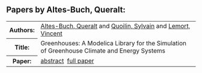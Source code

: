 <h2>Papers by Altes-Buch, Queralt:</h2>
<!-- Begin papers -->
<table>
<tr><th>Authors:</th><td>
<a href="../authors/author_004.html">Altes-Buch, Queralt</a> and 
<a href="../authors/author_193.html">Quoilin, Sylvain</a> and 
<a href="../authors/author_145.html">Lemort, Vincent</a>
</td></tr>
<tr><th>Title:  </th><td>Greenhouses: A Modelica Library for the Simulation of Greenhouse Climate and Energy Systems</td></tr>
<tr><th>Paper:  </th><td><a href="../abstracts/Modelica2019abstract5A2.pdf">abstract</a>&nbsp;&nbsp;<a href="../papers/Modelica2019paper5A2.pdf">full paper</a></td></tr>
</table>
<br>
<!-- End papers -->
